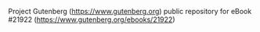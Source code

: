 Project Gutenberg (https://www.gutenberg.org) public repository for eBook #21922 (https://www.gutenberg.org/ebooks/21922)
